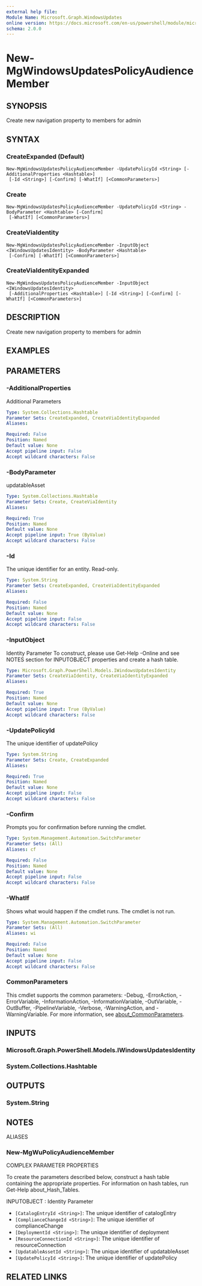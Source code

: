 ```yaml
---
external help file:
Module Name: Microsoft.Graph.WindowsUpdates
online version: https://docs.microsoft.com/en-us/powershell/module/microsoft.graph.windowsupdates/new-mgwindowsupdatespolicyaudiencemember
schema: 2.0.0
---
```


# New-MgWindowsUpdatesPolicyAudienceMember

## SYNOPSIS
Create new navigation property to members for admin

## SYNTAX

### CreateExpanded (Default)
```
New-MgWindowsUpdatesPolicyAudienceMember -UpdatePolicyId <String> [-AdditionalProperties <Hashtable>]
 [-Id <String>] [-Confirm] [-WhatIf] [<CommonParameters>]
```

### Create
```
New-MgWindowsUpdatesPolicyAudienceMember -UpdatePolicyId <String> -BodyParameter <Hashtable> [-Confirm]
 [-WhatIf] [<CommonParameters>]
```

### CreateViaIdentity
```
New-MgWindowsUpdatesPolicyAudienceMember -InputObject <IWindowsUpdatesIdentity> -BodyParameter <Hashtable>
 [-Confirm] [-WhatIf] [<CommonParameters>]
```

### CreateViaIdentityExpanded
```
New-MgWindowsUpdatesPolicyAudienceMember -InputObject <IWindowsUpdatesIdentity>
 [-AdditionalProperties <Hashtable>] [-Id <String>] [-Confirm] [-WhatIf] [<CommonParameters>]
```

## DESCRIPTION
Create new navigation property to members for admin

## EXAMPLES

## PARAMETERS

### -AdditionalProperties
Additional Parameters

```yaml
Type: System.Collections.Hashtable
Parameter Sets: CreateExpanded, CreateViaIdentityExpanded
Aliases:

Required: False
Position: Named
Default value: None
Accept pipeline input: False
Accept wildcard characters: False
```

### -BodyParameter
updatableAsset

```yaml
Type: System.Collections.Hashtable
Parameter Sets: Create, CreateViaIdentity
Aliases:

Required: True
Position: Named
Default value: None
Accept pipeline input: True (ByValue)
Accept wildcard characters: False
```

### -Id
The unique identifier for an entity.
Read-only.

```yaml
Type: System.String
Parameter Sets: CreateExpanded, CreateViaIdentityExpanded
Aliases:

Required: False
Position: Named
Default value: None
Accept pipeline input: False
Accept wildcard characters: False
```

### -InputObject
Identity Parameter
To construct, please use Get-Help -Online and see NOTES section for INPUTOBJECT properties and create a hash table.

```yaml
Type: Microsoft.Graph.PowerShell.Models.IWindowsUpdatesIdentity
Parameter Sets: CreateViaIdentity, CreateViaIdentityExpanded
Aliases:

Required: True
Position: Named
Default value: None
Accept pipeline input: True (ByValue)
Accept wildcard characters: False
```

### -UpdatePolicyId
The unique identifier of updatePolicy

```yaml
Type: System.String
Parameter Sets: Create, CreateExpanded
Aliases:

Required: True
Position: Named
Default value: None
Accept pipeline input: False
Accept wildcard characters: False
```

### -Confirm
Prompts you for confirmation before running the cmdlet.

```yaml
Type: System.Management.Automation.SwitchParameter
Parameter Sets: (All)
Aliases: cf

Required: False
Position: Named
Default value: None
Accept pipeline input: False
Accept wildcard characters: False
```

### -WhatIf
Shows what would happen if the cmdlet runs.
The cmdlet is not run.

```yaml
Type: System.Management.Automation.SwitchParameter
Parameter Sets: (All)
Aliases: wi

Required: False
Position: Named
Default value: None
Accept pipeline input: False
Accept wildcard characters: False
```

### CommonParameters
This cmdlet supports the common parameters: -Debug, -ErrorAction, -ErrorVariable, -InformationAction, -InformationVariable, -OutVariable, -OutBuffer, -PipelineVariable, -Verbose, -WarningAction, and -WarningVariable. For more information, see [about_CommonParameters](http://go.microsoft.com/fwlink/?LinkID=113216).

## INPUTS

### Microsoft.Graph.PowerShell.Models.IWindowsUpdatesIdentity

### System.Collections.Hashtable

## OUTPUTS

### System.String

## NOTES

ALIASES

### New-MgWuPolicyAudienceMember

COMPLEX PARAMETER PROPERTIES

To create the parameters described below, construct a hash table containing the appropriate properties. For information on hash tables, run Get-Help about_Hash_Tables.


INPUTOBJECT <IWindowsUpdatesIdentity>: Identity Parameter
  - `[CatalogEntryId <String>]`: The unique identifier of catalogEntry
  - `[ComplianceChangeId <String>]`: The unique identifier of complianceChange
  - `[DeploymentId <String>]`: The unique identifier of deployment
  - `[ResourceConnectionId <String>]`: The unique identifier of resourceConnection
  - `[UpdatableAssetId <String>]`: The unique identifier of updatableAsset
  - `[UpdatePolicyId <String>]`: The unique identifier of updatePolicy

## RELATED LINKS

